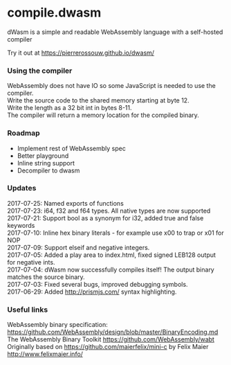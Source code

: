# compile.dwasm
dWasm is a simple and readable WebAssembly language with a self-hosted compiler

Try it out at https://pierrerossouw.github.io/dwasm/

### Using the compiler
WebAssembly does not have IO so some JavaScript is needed to use the compiler.  
Write the source code to the shared memory starting at byte 12.  
Write the length as a 32 bit int in bytes 8-11.  
The compiler will return a memory location for the compiled binary.  

### Roadmap
- Implement rest of WebAssembly spec
- Better playground
- Inline string support
- Decompiler to dwasm

### Updates
2017-07-25: Named exports of functions   
2017-07-23: i64, f32 and f64 types. All native types are now supported  
2017-07-21: Support bool as a synonym for i32, added true and false keywords  
2017-07-10: Inline hex binary literals - for example use x00 to trap or x01 for NOP  
2017-07-09: Support elseif and negative integers.  
2017-07-05: Added a play area to index.html, fixed signed LEB128 output for negative ints.  
2017-07-04: dWasm now successfully compiles itself! The output binary matches the source binary.  
2017-07-03: Fixed several bugs, improved debugging symbols.  
2017-06-29: Added http://prismjs.com/ syntax highlighting.  

### Useful links
WebAssembly binary specification: https://github.com/WebAssembly/design/blob/master/BinaryEncoding.md  
The WebAssembly Binary Toolkit https://github.com/WebAssembly/wabt  
Originally based on https://github.com/maierfelix/mini-c by Felix Maier http://www.felixmaier.info/
